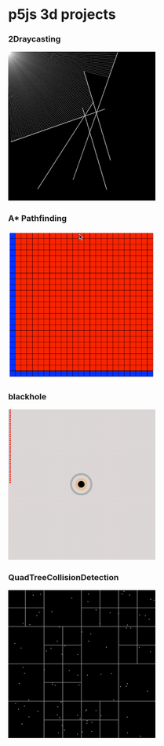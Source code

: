 # p5js 3d projects

### 2Draycasting

![](./imgs/2drc.gif)

### A* Pathfinding

![](./imgs/a*.gif)

### blackhole

![](./imgs/bh.gif)

### QuadTreeCollisionDetection

![](./imgs/qt.gif)

